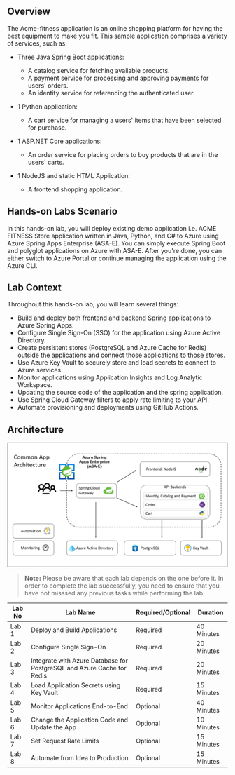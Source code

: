 ## Overview

The Acme-fitness application is an online shopping platform for having the best equipment to make you fit. This sample application comprises a variety of services, such as:

* Three Java Spring Boot applications:
  * A catalog service for fetching available products.
  * A payment service for processing and approving payments for users' orders.
  * An identity service for referencing the authenticated user.

* 1 Python application:
  * A cart service for managing a users' items that have been selected for purchase.

* 1 ASP.NET Core applications:
  * An order service for placing orders to buy products that are in the users' carts.

* 1 NodeJS and static HTML Application:
  * A frontend shopping application.


## Hands-on Labs Scenario
In this hands-on lab, you will deploy existing demo application i.e. ACME FITNESS Store application written in Java, Python, and C# to Azure using Azure Spring Apps Enterprise (ASA-E). You can simply execute Spring Boot and polyglot applications on Azure with ASA-E. After you're done, you can either switch to Azure Portal or continue managing the application using the Azure CLI.

## Lab Context
Throughout this hands-on lab, you will learn several things:

- Build and deploy both frontend and backend Spring applications to Azure Spring Apps.
- Configure Single Sign-On (SSO) for the application using Azure Active Directory.
- Create persistent stores (PostgreSQL and Azure Cache for Redis) outside the applications and connect those applications to those stores.
- Use Azure Key Vault to securely store and load secrets to connect to Azure services.
- Monitor applications using Application Insights and Log Analytic Workspace.
- Updating the source code of the application and the spring application.
- Use Spring Cloud Gateway filters to apply rate limiting to your API.
- Automate provisioning and deployments using GitHub Actions.

## Architecture

![acme-fitness](Images/upd-architecture.png)


> **Note:** Please be aware that each lab depends on the one before it. In order to complete the lab successfully, you need to ensure that you have not misssed any previous tasks while performing the lab.




| Lab No | Lab Name | Required/Optional | Duration |
| ------ | -------- | ----------------- | -------- |
| Lab 1 | Deploy and Build Applications | Required | 40 Minutes |
| Lab 2 | Configure Single Sign-On | Required | 20 Minutes |
| Lab 3 | Integrate with Azure Database for PostgreSQL and Azure Cache for Redis | Required | 20 Minutes |
| Lab 4 | Load Application Secrets using Key Vault | Required | 15 Minutes |
| Lab 5 | Monitor Applications End-to-End | Optional | 40 Minutes|
| Lab 6 | Change the Application Code and Update the App | Optional | 10 Minutes |
| Lab 7 | Set Request Rate Limits | Optional | 15 Minutes |
| Lab 8 | Automate from Idea to Production | Optional | 15 Minutes |

